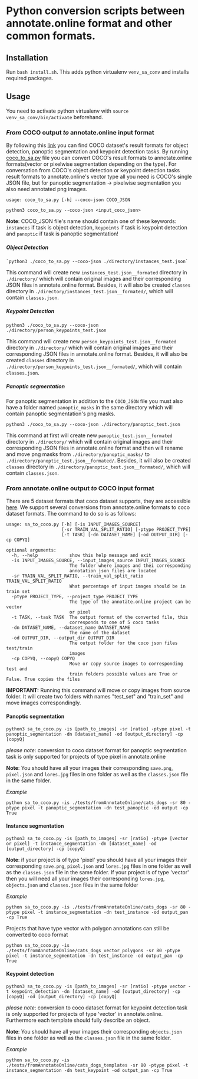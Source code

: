 # Python conversion scripts between annotate.online format and other common formats.

## Installation

Run `bash install.sh`. This adds python virtualenv `venv_sa_conv` and
installs required packages.

## Usage

You need to activate python virtualenv with `source venv_sa_conv/bin/activate` beforehand.

### *From* COCO output *to* annotate.online input format
By following this [link](http://cocodataset.org/#format-results) you can find COCO dataset's result formats for object detection, panoptic segmentation and keypoint detection tasks.
By running [coco_to_sa.py](https://github.com/superannotateai/input_converters/blob/master/coco_to_sa.py) file you can convert COCO's result formats to annotate.online formats(vector or pixelwise segmentation depending on the type).
For conversation from COCO's object detection or keypoint detection tasks result formats to annotate.online's vector type all you need is COCO's single JSON file, but for panoptic segmentation -> pixelwise segmentation you also need annotated png images.
```
usage: coco_to_sa.py [-h] --coco-json COCO_JSON
```
    python3 coco_to_sa.py --coco-json <input_coco_json>
    
**Note**: COCO_JSON file's name should contain one of these keywords: `instances` if task is object detection, 
`keypoints` if task is keypoint detection and `panoptic` if task is panoptic segmentation!

##### **Object Detection**
    `python3 ./coco_to_sa.py --coco-json ./directory/instances_test.json`
This command will create new `instances_test.json__formated` directory in `./directory/` which will contain original images 
and their corresponding JSON files in annotate.online format. Besides, it will also be created `classes` directory 
in `./directory/instances_test.json__formated/`, which will contain `classes.json`.

##### **Keypoint Detection**
    python3 ./coco_to_sa.py --coco-json ./directory/person_keypoints_test.json
This command will create new `person_keypoints_test.json__formated` directory in `./directory/` which will contain original images 
and their corresponding JSON files in annotate.online format. Besides, it will also be created `classes` directory 
in `./directory/person_keypoints_test.json__formated/`, which will contain `classes.json`.

##### **Panoptic segmentation**
For panoptic segmentation in addition to the `COCO_JSON` file you must also have a folder named `panoptic_masks` in the same directory
which will contain panoptic segmentation's png masks.

    python3 ./coco_to_sa.py --coco-json ./directory/panoptic_test.json
This command at first  will create new `panoptic_test.json__formated` directory in `./directory/` which will contain original images 
and their corresponding JSON files in annotate.online format and then will rename and move png masks
from `./directory/panoptic_masks/` to `./directory/panoptic_test.json__formated/`. Besides, it will also be created `classes` directory 
in `./directory/panoptic_test.json__formated/`, which will contain `classes.json`.

### *From* annotate.online output *to* COCO input format
There are 5 dataset formats that coco dataset supports, they are accessible [here](http://cocodataset.org/#format-data). We support several conversions from annotate.online formats to coco dataset formats. The command to do so is as follows:
```
usage: sa_to_coco.py [-h] [-is INPUT_IMAGES_SOURCE]
                     [-sr TRAIN_VAL_SPLIT_RATIO] [-ptype PROJECT_TYPE]
                     [-t TASK] [-dn DATASET_NAME] [-od OUTPUT_DIR] [-cp COPYQ]
```
```
optional arguments:
  -h, --help            show this help message and exit
  -is INPUT_IMAGES_SOURCE, --input_images_source INPUT_IMAGES_SOURCE
                        The folder where images and thei corresponding
                        annotation json files are located
  -sr TRAIN_VAL_SPLIT_RATIO, --train_val_split_ratio TRAIN_VAL_SPLIT_RATIO
                        What percentage of input images should be in train set
  -ptype PROJECT_TYPE, --project_type PROJECT_TYPE
                        The type of the annotate.online project can be vector
                        or pixel
  -t TASK, --task TASK  The output format of the converted file, this
                        corresponds to one of 5 coco tasks
  -dn DATASET_NAME, --dataset_name DATASET_NAME
                        The name of the dataset
  -od OUTPUT_DIR, --output_dir OUTPUT_DIR
                        The output folder for the coco json files test/train
                        images
  -cp COPYQ, --copyQ COPYQ
                        Move or copy source images to corresponding test and
                        train folders possible values are True or False. True copies the files
``````

**IMPORTANT:** Running this command will move or copy images from source folder. It will create two folders with names "test_set" and "train_set" and move images correspondingly.

#### Panoptic segmentation
```
python3 sa_to_coco.py -is [path_to_images] -sr [ratio] -ptype pixel -t panoptic_segmentation -dn [dataset_name] -od [output_directory] -cp [copyQ]
```

*please note*: conversion to coco dataset format for panoptic segmentation task is only supported for projects of type pixel in annotate.online

**Note**: You should have all your images their corresponding `save.png`, `pixel.json` and `lores.jpg` files in one folder as well as the `classes.json` file in the same folder.


*Example*
```
python sa_to_coco.py -is ./tests/fromAnnotateOnline/cats_dogs -sr 80 -ptype pixel -t panoptic_segmentation -dn test_panoptic -od output -cp True

```

#### Instance segmentation

```
python3 sa_to_coco.py -is [path_to_images] -sr [ratio] -ptype [vector or pixel] -t instance_segmentation -dn [dataset_name] -od [output_directory] -cp [copyQ]
```

**Note**: if your project is of type 'pixel' you should have all your images their corresponding `save.png`, `pixel.json` and `lores.jpg` files in one folder as well as the `classes.json` file in the same folder. 
If your project is of type  'vector' then you will need all your images their corresponding `lores.jpg`, `objects.json` and `classes.json` files in the same folder

*Example*

```
python sa_to_coco.py -is ./tests/fromAnnotateOnline/cats_dogs -sr 80 -ptype pixel -t instance_segmentation -dn test_instance -od output_pan -cp True

```

Projects that have type vector with polygon annotations can still be converted to coco format 

```
python sa_to_coco.py -is ./tests/fromAnnotateOnline/cats_dogs_vector_polygons -sr 80 -ptype pixel -t instance_segmentation -dn test_instance -od output_pan -cp True

```


#### Keypoint detection

```
python3 sa_to_coco.py -is [path_to_images] -sr [ratio] -ptype vector -t keypoint_detection -dn [dataset_name] -od [output_directory] -cp [copyQ] -od [output_directory] -cp [copyQ]
```

*please note*: conversion to coco dataset format for keypoint detection task is only supported for projects of type 'vector' in annotate.online. Furthermore each template should fully describe an object. 

**Note**: You should have all your images their corresponding `objects.json` files in one folder as well as the `classes.json` file in the same folder. 

*Example*

```
python sa_to_coco.py -is ./tests/fromAnnotateOnline/cats_dogs_templates -sr 80 -ptype pixel -t instance_segmentation -dn test_keypoint -od output_pan -cp True

```


